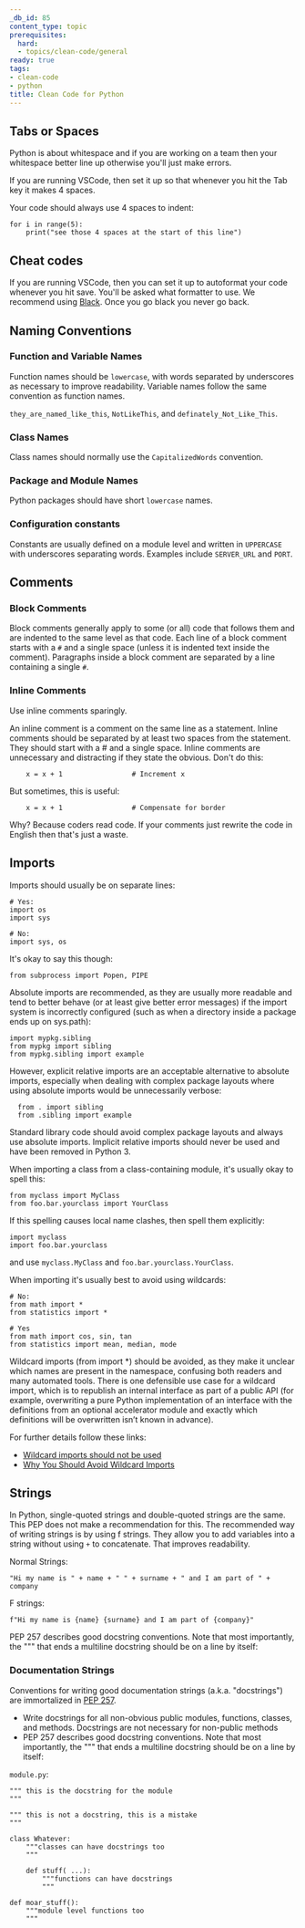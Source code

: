```yaml
---
_db_id: 85
content_type: topic
prerequisites:
  hard:
  - topics/clean-code/general
ready: true
tags:
- clean-code
- python
title: Clean Code for Python
---
```


## Tabs or Spaces

Python is about whitespace and if you are working on a team then your whitespace better line up otherwise you'll just make errors.

If you are running VSCode, then set it up so that whenever you hit the Tab key it makes 4 spaces.

Your code should always use 4 spaces to indent:

```
for i in range(5):
    print("see those 4 spaces at the start of this line")
```

## Cheat codes

If you are running VSCode, then you can set it up to autoformat your code whenever you hit save. You'll be asked what formatter to use. We recommend using [Black](https://github.com/psf/black). Once you go black you never go back.

## Naming Conventions

### Function and Variable Names

Function names should be `lowercase`, with words separated by underscores as necessary to improve readability.
Variable names follow the same convention as function names.

`they_are_named_like_this`, `NotLikeThis`, and `definately_Not_Like_This`.

### Class Names

Class names should normally use the `CapitalizedWords` convention.

### Package and Module Names

Python packages should have short `lowercase` names.

### Configuration constants

Constants are usually defined on a module level and written in `UPPERCASE` with underscores separating words. Examples include `SERVER_URL` and `PORT`.


## Comments

### Block Comments

Block comments generally apply to some (or all) code that follows them and are indented to the same level as that code. Each line of a block comment starts with a `#` and a single space (unless it is indented text inside the comment).
Paragraphs inside a block comment are separated by a line containing a single `#`.

### Inline Comments

Use inline comments sparingly.

An inline comment is a comment on the same line as a statement. Inline comments should be separated by at least two spaces from the statement. They should start with a # and a single space.
Inline comments are unnecessary and distracting if they state the obvious. Don't do this:

```
    x = x + 1                 # Increment x
```
But sometimes, this is useful:
```
    x = x + 1                 # Compensate for border
```
Why? Because coders read code. If your comments just rewrite the code in English then that's just a waste.

## Imports

Imports should usually be on separate lines:

```
# Yes:
import os
import sys

# No:
import sys, os
```

It's okay to say this though:

```
from subprocess import Popen, PIPE
```

Absolute imports are recommended, as they are usually more readable and tend to better behave (or at least give better error messages) if the import system is incorrectly configured (such as when a directory inside a package ends up on sys.path):

```
import mypkg.sibling
from mypkg import sibling
from mypkg.sibling import example
```

However, explicit relative imports are an acceptable alternative to absolute imports, especially when dealing with complex package layouts where using absolute imports would be unnecessarily verbose:

      from . import sibling
      from .sibling import example

Standard library code should avoid complex package layouts and always use absolute imports. Implicit relative imports should never be used and have been removed in Python 3.

When importing a class from a class-containing module, it's usually okay to spell this:

    from myclass import MyClass
    from foo.bar.yourclass import YourClass

If this spelling causes local name clashes, then spell them explicitly:

    import myclass
    import foo.bar.yourclass

and use `myclass.MyClass` and `foo.bar.yourclass.YourClass`.

When importing it's usually best to avoid using wildcards:

```
# No:
from math import *
from statistics import *

# Yes
from math import cos, sin, tan
from statistics import mean, median, mode
```

Wildcard imports (from import *) should be avoided, as they make it unclear which names are present in the namespace, confusing both readers and many automated tools. There is one defensible use case for a wildcard import, which is to republish an internal interface as part of a public API (for example, overwriting a pure Python implementation of an interface with the definitions from an optional accelerator module and exactly which definitions will be overwritten isn’t known in advance).

For further details follow these links:
- [Wildcard imports should not be used](https://rules.sonarsource.com/python/RSPEC-2208)
- [Why You Should Avoid Wildcard Imports](https://www.youtube.com/shorts/A9AhKxSBZ0Q)

## Strings

In Python, single-quoted strings and double-quoted strings are the same. This PEP does not make a recommendation for this. The recommended way of writing strings is by using f strings. They allow you to add variables into a string without using `+` to concatenate. That improves readability.

Normal Strings:

    "Hi my name is " + name + " " + surname + " and I am part of " + company

F strings:

    f"Hi my name is {name} {surname} and I am part of {company}"

PEP 257 describes good docstring conventions. Note that most importantly, the """ that ends a multiline docstring should be on a line by itself:


### Documentation Strings

Conventions for writing good documentation strings (a.k.a. "docstrings") are immortalized in [PEP 257](https://www.python.org/dev/peps/pep-0257).

- Write docstrings for all non-obvious public modules, functions, classes, and methods. Docstrings are not necessary for non-public methods
- PEP 257 describes good docstring conventions. Note that most importantly, the """ that ends a multiline docstring should be on a line by itself:

`module.py`:

```
""" this is the docstring for the module
"""

""" this is not a docstring, this is a mistake
"""

class Whatever:
    """classes can have docstrings too
    """

    def stuff( ...):
        """functions can have docstrings
        """

def moar_stuff():
    """module level functions too
    """
```